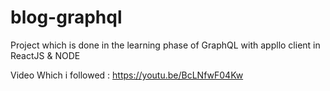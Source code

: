 # blog-graphql
Project which is done in the learning phase of GraphQL with appllo client in ReactJS & NODE

Video Which i followed : https://youtu.be/BcLNfwF04Kw
